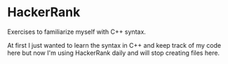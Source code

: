 # HackerRank
Exercises to familiarize myself with C++ syntax.

At first I just wanted to learn the syntax in C++ and keep track of my code here but now I'm using HackerRank daily and will stop creating files here.
